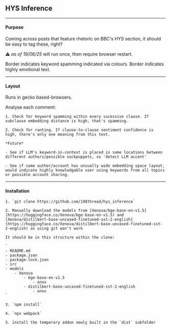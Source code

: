 ## HYS Inference

---

#### Purpose

Coming across posts that feature rhetoric on BBC's HYS section, it should be easy to tag these, right?

⚠️ *as of 19/06/25* will run once, then require browser restart. 

Border indicates keyword spamming indicated via colours. Border indicates highly emotional text.

---

#### Layout

Runs in gecko based-browsers. 

Analyse each comment:

    1. Check for keyword spamming within every sucessive clause. If subclause embedding distance is high, that's spamming.

    2. Check for ranting. If clause-to-clause sentiment confidence is high, there's only one meaning from this text. 

    *Future*

    - See if LLM's keyword-in-context is placed in same locations between different authors/possible sockpuppets, so 'detect LLM accent'

    - See if same author/account has unsually wide embedding space layout, would indicate highly knowledgable user using keywords from all topics or possible account sharing.

---

#### Installation

    1. `git clone https://github.com/198thread/hys_inference`

    2. Manually download the models from [Xenova/bge-base-en-v1.5](https://huggingface.co/Xenova/bge-base-en-v1.5) and [Xenova/distilbert-base-uncased-finetuned-sst-2-english](https://huggingface.co/Xenova/distilbert-base-uncased-finetuned-sst-2-english) as using git won't work

    It should be in this structure within the clone:

    `
    - README.md
    - package.json
    - package-lock.json
    - src
    - models
        - Xenova
            - bge-base-en-v1.5
                - onnx
            - distilbert-base-uncased-finetuned-sst-2-english
                - onnx
    `

    3. `npm install`

    4. `npx webpack`

    5. install the temporary addon newly built in the `dist` subfolder